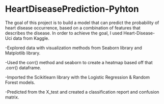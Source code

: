 # HeartDiseasePrediction-Pyhton

The goal of this project is to build a model that can predict the probability of heart disease occurrence, based on a combination of features that describes the disease. In order to achieve the goal, I used Heart-Disease-Uci data from Kaggle.

-Explored data with visualization methods from Seaborn library and Matplotlib library.

-Used the corr() method and seaborn to create a heatmap based off that .corr() dataframe.

-Imported the Scikitlearn library with the Logistic Regression & Random Forest models.

-Predicted from the X_test and created a classification report and confusion matrix.
